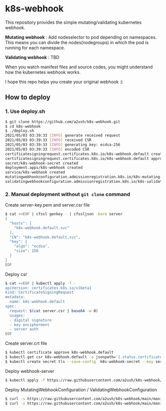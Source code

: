 # k8s-webhook

This repository provides the simple mutating/validating kubernetes webhook.

**Mutating webhook** : Add nodeselector to pod depending on namespaces. This means you can divide the nodes(nodegroups) in which the pod is running for each namespace.

**Validating webhook** : TBD

When you watch manifest files and source codes, you might understand how the kubernetes webhook works.

I hope this repo helps you create your original webhook :) 

## How to deploy

### 1. Use deploy.sh

```bash
$ git clone https://github.com/a2ush/k8s-webhook.git
$ cd k8s-webhook
$ ./deploy.sh
2021/05/03 03:39:33 [INFO] generate received request
2021/05/03 03:39:33 [INFO] received CSR
2021/05/03 03:39:33 [INFO] generating key: ecdsa-256
2021/05/03 03:39:33 [INFO] encoded CSR
certificatesigningrequest.certificates.k8s.io/k8s-webhook.default created
certificatesigningrequest.certificates.k8s.io/k8s-webhook.default approved
secret/k8s-webhook-secret created
deployment.apps/k8s-webhook created
service/k8s-webhook created
mutatingwebhookconfiguration.admissionregistration.k8s.io/k8s-mutating-webhook created
validatingwebhookconfiguration.admissionregistration.k8s.io/k8s-validating-webhook created
```

### 2. Manual deployment without `git clone` command

Create server-key.pem and server.csr file
```bash
$ cat <<EOF | cfssl genkey - | cfssljson -bare server
{
  "hosts": [
    "k8s-webhook.default.svc"
  ],
  "CN": "k8s-webhook.default.svc",
  "key": {
    "algo": "ecdsa",
    "size": 256
  }
}
EOF
```

Deploy csr
```bash
$ cat <<EOF | kubectl apply -f -
apiVersion: certificates.k8s.io/v1beta1
kind: CertificateSigningRequest
metadata:
  name: k8s-webhook.default
spec:
  request: $(cat server.csr | base64 -w 0)
  usages:
  - digital signature
  - key encipherment
  - server auth
EOF
```

Create server.crt file
```bash
$ kubectl certificate approve k8s-webhook.default  
$ kubectl get csr k8s-webhook.default -o jsonpath='{.status.certificate}' | base64 --decode > server.crt
$ kubectl create secret tls --save-config  k8s-webhook-secret --key server-key.pem --cert server.crt
```

Deploy webhook-server
```bash
$ kubectl apply -f https://raw.githubusercontent.com/a2ush/k8s-webhook/main/manifests/webhook-server.yaml
```

Deploy MutatingWebhookConfiguration / ValidatingWebhookConfiguration
```bash
$ curl -s https://raw.githubusercontent.com/a2ush/k8s-webhook/main/manifests/mutating-webhook.yaml | sed "s/YOUR_ENCODED_SERVER_CRT/$(cat server.crt | base64 -w 0)/" | kubectl apply -f -
$ curl -s https://raw.githubusercontent.com/a2ush/k8s-webhook/main/manifests/validating-webhook.yaml | sed "s/YOUR_ENCODED_SERVER_CRT/$(cat server.crt | base64 -w 0)/" | kubectl apply -f -
```

